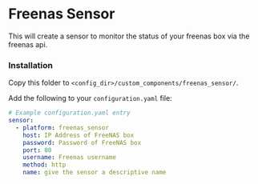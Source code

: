 # Freenas Sensor

This will create a sensor to monitor the status of your freenas box via the freenas api.

### Installation

Copy this folder to `<config_dir>/custom_components/freenas_sensor/`.

Add the following to your `configuration.yaml` file:

```yaml
# Example configuration.yaml entry
sensor:
  - platform: freenas_sensor
    host: IP Address of FreeNAS box
    password: Password of FreeNAS box
    port: 80
    username: Freenas username
    method: http
    name: give the sensor a descriptive name
```
